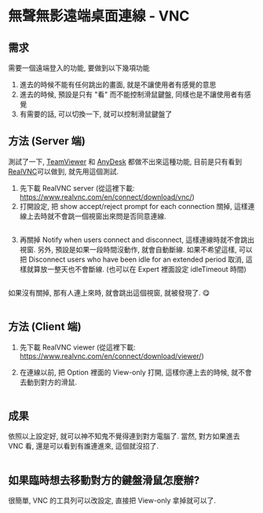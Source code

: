 # 無聲無影遠端桌面連線 - VNC


## 需求

需要一個遠端登入的功能, 要做到以下幾項功能
1. 進去的時候不能有任何跳出的畫面, 就是不讓使用者有感覺的意思
1. 進去的時候, 預設是只有 "看" 而不能控制滑鼠鍵盤, 同樣也是不讓使用者有感覺
1. 有需要的話, 可以切換一下, 就可以控制滑鼠鍵盤了

## 方法 (Server 端)

測試了一下, [TeamViewer](https://www.teamviewer.com/) 和 [AnyDesk](https://anydesk.com/) 都做不出來這種功能, 目前是只有看到 [RealVNC](https://www.realvnc.com/)可以做到, 就先用這個測試.

1. 先下載 RealVNC server (從這裡下載: https://www.realvnc.com/en/connect/download/vnc/)
2. 打開設定, 把 show accept/reject prompt for each connection 關掉, 這樣連線上去時就不會跳一個視窗出來問是否同意連線.

<a href="https://dennys.files.wordpress.com/2022/06/image-3.png"><img src="https://dennys.files.wordpress.com/2022/06/image-3.png?w=608" alt="" class="wp-image-749"/></a>
<br>

3. 再關掉 Notify when users connect and disconnect, 這樣連線時就不會跳出視窗. 另外, 預設是如果一段時間沒動作, 就會自動斷線. 如果不希望這樣, 可以把 Disconnect users who have been idle for an extended period 取消, 這樣就算放一整天也不會斷線. (也可以在 Expert 裡面設定 idleTimeout 時間)

<a href="https://dennys.files.wordpress.com/2022/06/image-4.png"><img src="https://dennys.files.wordpress.com/2022/06/image-4.png?w=608" alt="" class="wp-image-751"/></a>
<br>

如果沒有關掉, 那有人連上來時, 就會跳出這個視窗, 就被發現了. :yum:

<a href="https://dennys.files.wordpress.com/2022/06/image-5.png"><img src="https://dennys.files.wordpress.com/2022/06/image-5.png?w=335" alt="" class="wp-image-754"/></a>
<br>

## 方法 (Client 端)

1. 先下載 RealVNC viewer (從這裡下載: https://www.realvnc.com/en/connect/download/viewer/)

2. 在連線以前, 把 Option 裡面的 View-only 打開, 這樣你連上去的時候, 就不會去動到對方的滑鼠.

<a href="https://dennys.files.wordpress.com/2022/06/image-7.png"><img src="https://dennys.files.wordpress.com/2022/06/image-7.png?w=516" alt="" class="wp-image-758"/></a>
<br>

## 成果

依照以上設定好, 就可以神不知鬼不覺得連到對方電腦了. 當然, 對方如果進去 VNC 看, 還是可以看到有誰連進來, 這個就沒招了.

<a href="https://dennys.files.wordpress.com/2022/06/image-8.png"><img src="https://dennys.files.wordpress.com/2022/06/image-8.png?w=618" alt="" class="wp-image-760"/></a>
<br>

## 如果臨時想去移動對方的鍵盤滑鼠怎麼辦?

很簡單, VNC 的工具列可以改設定, 直接把 View-only 拿掉就可以了.

<a href="https://dennys.files.wordpress.com/2022/06/image-9.png"><img src="https://dennys.files.wordpress.com/2022/06/image-9.png?w=469" alt="" class="wp-image-762"/></a>


